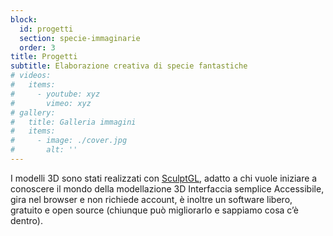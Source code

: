 ```yaml
---
block: 
  id: progetti
  section: specie-immaginarie
  order: 3
title: Progetti
subtitle: Elaborazione creativa di specie fantastiche
# videos:
#   items:
#     - youtube: xyz
#       vimeo: xyz
# gallery:
#   title: Galleria immagini
#   items:
#     - image: ./cover.jpg
#       alt: ''
---
```


<Footnote>

I modelli 3D sono stati realizzati con [SculptGL](https://stephaneginier.com/sculptgl/), adatto a chi vuole iniziare a conoscere il mondo della modellazione 3D Interfaccia semplice Accessibile, gira nel browser e non richiede account, è inoltre un software libero, gratuito e open source (chiunque può migliorarlo e sappiamo cosa c’è dentro).

</Footnote>